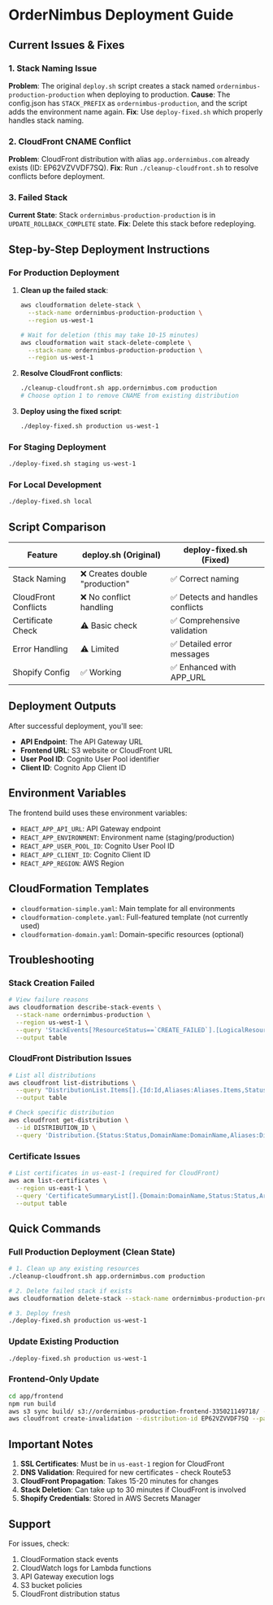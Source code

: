 # OrderNimbus Deployment Guide

## Current Issues & Fixes

### 1. Stack Naming Issue
**Problem**: The original `deploy.sh` script creates a stack named `ordernimbus-production-production` when deploying to production.
**Cause**: The config.json has `STACK_PREFIX` as `ordernimbus-production`, and the script adds the environment name again.
**Fix**: Use `deploy-fixed.sh` which properly handles stack naming.

### 2. CloudFront CNAME Conflict
**Problem**: CloudFront distribution with alias `app.ordernimbus.com` already exists (ID: EP62VZVVDF7SQ).
**Fix**: Run `./cleanup-cloudfront.sh` to resolve conflicts before deployment.

### 3. Failed Stack
**Current State**: Stack `ordernimbus-production-production` is in `UPDATE_ROLLBACK_COMPLETE` state.
**Fix**: Delete this stack before redeploying.

## Step-by-Step Deployment Instructions

### For Production Deployment

1. **Clean up the failed stack**:
   ```bash
   aws cloudformation delete-stack \
     --stack-name ordernimbus-production-production \
     --region us-west-1
   
   # Wait for deletion (this may take 10-15 minutes)
   aws cloudformation wait stack-delete-complete \
     --stack-name ordernimbus-production-production \
     --region us-west-1
   ```

2. **Resolve CloudFront conflicts**:
   ```bash
   ./cleanup-cloudfront.sh app.ordernimbus.com production
   # Choose option 1 to remove CNAME from existing distribution
   ```

3. **Deploy using the fixed script**:
   ```bash
   ./deploy-fixed.sh production us-west-1
   ```

### For Staging Deployment

```bash
./deploy-fixed.sh staging us-west-1
```

### For Local Development

```bash
./deploy-fixed.sh local
```

## Script Comparison

| Feature | deploy.sh (Original) | deploy-fixed.sh (Fixed) |
|---------|---------------------|------------------------|
| Stack Naming | ❌ Creates double "production" | ✅ Correct naming |
| CloudFront Conflicts | ❌ No conflict handling | ✅ Detects and handles conflicts |
| Certificate Check | ⚠️ Basic check | ✅ Comprehensive validation |
| Error Handling | ⚠️ Limited | ✅ Detailed error messages |
| Shopify Config | ✅ Working | ✅ Enhanced with APP_URL |

## Deployment Outputs

After successful deployment, you'll see:
- **API Endpoint**: The API Gateway URL
- **Frontend URL**: S3 website or CloudFront URL
- **User Pool ID**: Cognito User Pool identifier
- **Client ID**: Cognito App Client ID

## Environment Variables

The frontend build uses these environment variables:
- `REACT_APP_API_URL`: API Gateway endpoint
- `REACT_APP_ENVIRONMENT`: Environment name (staging/production)
- `REACT_APP_USER_POOL_ID`: Cognito User Pool ID
- `REACT_APP_CLIENT_ID`: Cognito Client ID
- `REACT_APP_REGION`: AWS Region

## CloudFormation Templates

- `cloudformation-simple.yaml`: Main template for all environments
- `cloudformation-complete.yaml`: Full-featured template (not currently used)
- `cloudformation-domain.yaml`: Domain-specific resources (optional)

## Troubleshooting

### Stack Creation Failed
```bash
# View failure reasons
aws cloudformation describe-stack-events \
  --stack-name ordernimbus-production \
  --region us-west-1 \
  --query 'StackEvents[?ResourceStatus==`CREATE_FAILED`].[LogicalResourceId,ResourceStatusReason]' \
  --output table
```

### CloudFront Distribution Issues
```bash
# List all distributions
aws cloudfront list-distributions \
  --query "DistributionList.Items[].{Id:Id,Aliases:Aliases.Items,Status:Status}" \
  --output table

# Check specific distribution
aws cloudfront get-distribution \
  --id DISTRIBUTION_ID \
  --query 'Distribution.{Status:Status,DomainName:DomainName,Aliases:DistributionConfig.Aliases.Items}'
```

### Certificate Issues
```bash
# List certificates in us-east-1 (required for CloudFront)
aws acm list-certificates \
  --region us-east-1 \
  --query 'CertificateSummaryList[].{Domain:DomainName,Status:Status,Arn:CertificateArn}' \
  --output table
```

## Quick Commands

### Full Production Deployment (Clean State)
```bash
# 1. Clean up any existing resources
./cleanup-cloudfront.sh app.ordernimbus.com production

# 2. Delete failed stack if exists
aws cloudformation delete-stack --stack-name ordernimbus-production-production --region us-west-1

# 3. Deploy fresh
./deploy-fixed.sh production us-west-1
```

### Update Existing Production
```bash
./deploy-fixed.sh production us-west-1
```

### Frontend-Only Update
```bash
cd app/frontend
npm run build
aws s3 sync build/ s3://ordernimbus-production-frontend-335021149718/ --delete
aws cloudfront create-invalidation --distribution-id EP62VZVVDF7SQ --paths "/*"
```

## Important Notes

1. **SSL Certificates**: Must be in `us-east-1` region for CloudFront
2. **DNS Validation**: Required for new certificates - check Route53
3. **CloudFront Propagation**: Takes 15-20 minutes for changes
4. **Stack Deletion**: Can take up to 30 minutes if CloudFront is involved
5. **Shopify Credentials**: Stored in AWS Secrets Manager

## Support

For issues, check:
1. CloudFormation stack events
2. CloudWatch logs for Lambda functions
3. API Gateway execution logs
4. S3 bucket policies
5. CloudFront distribution status